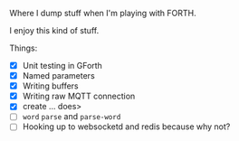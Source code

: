 Where I dump stuff when I'm playing with FORTH.

I enjoy this kind of stuff.

Things:
 - [X] Unit testing in GForth
 - [X] Named parameters
 - [X] Writing buffers
 - [X] Writing raw MQTT connection
 - [X] create ... does>
 - [ ] `word` `parse` and `parse-word`
 - [ ] Hooking up to websocketd and redis because why not?